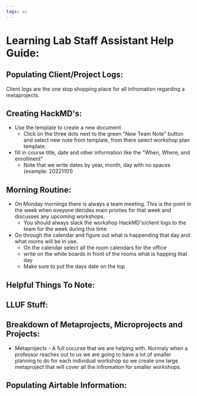 ```yaml
---
tags: ac
---
```

# Learning Lab Staff Assistant Help Guide: 
## Populating Client/Project Logs:
Client logs are the one stop shopping place for all infromation regarding a metaprojects. 
## Creating HackMD's:
* Use the template to create a new document
    * Click on the three dots next to the green "New Team Note" button and select new note from template, from there select workshop plan template.
* fill in course title, date and other information like the "When, Where, and enrollment"
    * Note that we write dates by year, month, day with no spaces (example: 20221101)

## Morning Routine: 
* On Monday mornings there is always a team meeting. This is the point in the week when eveyone decides main prioties for that week and discusses any upcoming workshops. 
    *  You should always slack the workshop HackMD's/client logs to the team for the week during this time
* Go through the calendar and figure out what is happending that day and what rooms will be in use. 
    *  On the calendar select all the room calendars for the office 
    *  write on the white boards in front of the rooms what is happing that day 
    *  Make sure to put the days date on the top
## Helpful Things To Note: 
## LLUF Stuff: 
## Breakdown of Metaprojects, Microprojects and Projects: 
* Metaprojects - A full cocurse that we are helping with. Normaly when a professor reaches out to us we are going to have a lot of smaller planning to do for each individual workshop so we create one large metaproject that will cover all the infromation for smaller workshops. 
## Populating Airtable Information: 

